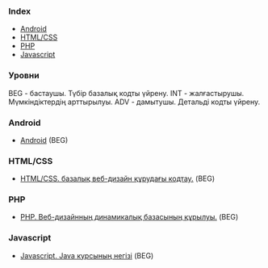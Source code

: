 ### Index

* [Android](#android)
* [HTML/CSS](#html/css)
* [PHP](#php)
* [Javascript](#javascript)
  
### Уровни

BEG - бастаушы. Түбір базалық кодты үйрену.
INT - жалғастырушы. Мүмкіндіктердің арттырылуы.
ADV - дамытушы. Детальді кодты үйрену.


### Android

* [Android](https://bilgen.academy/course/view.php?id=512) (BEG)


### HTML/CSS

* [HTML/CSS. базалық веб-дизайн құрудағы кодтау.](https://bilgen.academy/course/view.php?id=510) (BEG)


### PHP

* [PHP. Веб-дизайнның динамикалық базасының құрылуы.](https://bilgen.academy/course/view.php?id=508)  (BEG)


### Javascript

* [Javascript. Java курсының негізі](https://bilgen.academy/course/view.php?id=506) (BEG)

